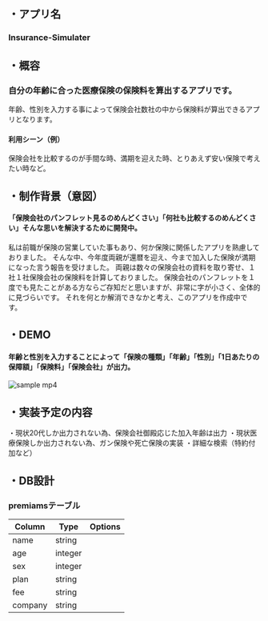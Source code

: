## ・アプリ名
### Insurance-Simulater

## ・概容
### 自分の年齢に合った医療保険の保険料を算出するアプリです。
年齢、性別を入力する事によって保険会社数社の中から保険料が算出できるアプリとなります。

#### 利用シーン（例）
保険会社を比較するのが手間な時、満期を迎えた時、とりあえず安い保険で考えたい時など。

## ・制作背景（意図）
#### 「保険会社のパンフレット見るのめんどくさい」「何社も比較するのめんどくさい」そんな思いを解決するために開発中。
私は前職が保険の営業していた事もあり、何か保険に関係したアプリを熟慮しておりました。
そんな中、今年度両親が還暦を迎え、今まで加入した保険が満期になった言う報告を受けました。
両親は数々の保険会社の資料を取り寄せ、１社１社保険会社の保険料を計算しておりました。
保険会社のパンフレットを１度でも見たことがある方ならご存知だと思いますが、非常に字が小さく、全体的に見づらいです。
それを何とか解消できなかと考え、このアプリを作成中です。

## ・DEMO
#### 年齢と性別を入力することによって「保険の種類」「年齢」「性別」「1日あたりの保障額」「保険料」「保険会社」が出力。
![sample mp4](https://user-images.githubusercontent.com/66234441/89405104-00467c00-d756-11ea-9ca6-9cb6c9e838b9.gif)


## ・実装予定の内容
・現状20代しか出力されない為、保険会社御殿応じた加入年齢は出力
・現状医療保険しか出力されない為、ガン保険や死亡保険の実装
・詳細な検索（特約付加など）

## ・DB設計
### premiamsテーブル
|Column|Type|Options|
|------|----|-------|
|name|string||
|age|integer||
|sex|integer||
|plan|string||
|fee|string||
|company|string||
